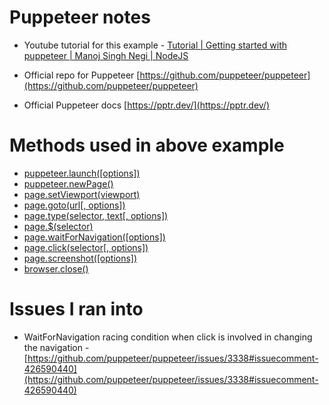 Puppeteer notes
===============

* Youtube tutorial for this example - [Tutorial | Getting started with puppeteer | Manoj Singh Negi | NodeJS](https://youtu.be/KowSdMQTJeo)

* Official repo for Puppeteer [https://github.com/puppeteer/puppeteer](https://github.com/puppeteer/puppeteer)
* Official Puppeteer docs [https://pptr.dev/](https://pptr.dev/)

Methods used in above example
===

* [puppeteer.launch([options])](https://github.com/puppeteer/puppeteer/blob/v9.1.1/docs/api.md#puppeteerlaunchoptions)
* [puppeteer.newPage()](https://github.com/puppeteer/puppeteer/blob/v9.1.1/docs/api.md#browsernewpage)
* [page.setViewport(viewport)](https://github.com/puppeteer/puppeteer/blob/v9.1.1/docs/api.md#pagesetviewportviewport)
* [page.goto(url[, options])](https://github.com/puppeteer/puppeteer/blob/v9.1.1/docs/api.md#pagegotourl-options)
* [page.type(selector, text[, options])](https://github.com/puppeteer/puppeteer/blob/v9.1.1/docs/api.md#pagetypeselector-text-options)
* [page.$(selector)](https://github.com/puppeteer/puppeteer/blob/v9.1.1/docs/api.md#pageselector)
* [page.waitForNavigation([options])](https://github.com/puppeteer/puppeteer/blob/v9.1.1/docs/api.md#pagewaitfornavigationoptions)
* [page.click(selector[, options])](https://github.com/puppeteer/puppeteer/blob/v9.1.1/docs/api.md#pageclickselector-options)
* [page.screenshot([options])](https://github.com/puppeteer/puppeteer/blob/v9.1.1/docs/api.md#pagescreenshotoptions)
* [browser.close()](https://github.com/puppeteer/puppeteer/blob/v9.1.1/docs/api.md#browserclose)

Issues I ran into
=====

* WaitForNavigation racing condition when click is involved in changing the navigation - [https://github.com/puppeteer/puppeteer/issues/3338#issuecomment-426590440](https://github.com/puppeteer/puppeteer/issues/3338#issuecomment-426590440)
